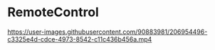 # RemoteControl

https://user-images.githubusercontent.com/90883981/206954496-c3325e4d-cdce-4973-8542-c11c436b456a.mp4

